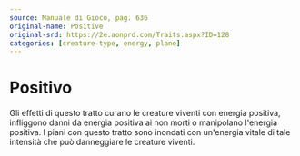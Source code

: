 ```yaml
---
source: Manuale di Gioco, pag. 636
original-name: Positive
original-srd: https://2e.aonprd.com/Traits.aspx?ID=128
categories: [creature-type, energy, plane]
---
```


# Positivo

Gli effetti di questo tratto curano le creature viventi con energia positiva,
infliggono danni da energia positiva ai non morti o manipolano l'energia
positiva. I piani con questo tratto sono inondati con un'energia vitale di tale
intensità che può danneggiare le creature viventi.
